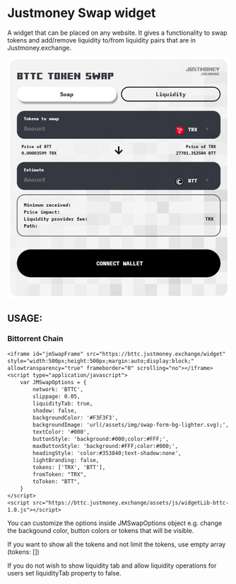 # Justmoney Swap widget 

A widget that can be placed on any website. It gives a functionality 
to swap tokens and add/remove liquidity to/from liquidity pairs that are in Justmoney.exchange.


![Widget sample](widget-sample.png)

## USAGE:

### Bittorrent Chain

```
<iframe id="jmSwapFrame" src="https://bttc.justmoney.exchange/widget" style="width:500px;height:500px;margin:auto;display:block;" allowtransparency="true" frameborder="0" scrolling="no"></iframe>
<script type="application/javascript">
    var JMSwapOptions = {
        network: 'BTTC',
        slippage: 0.05,
        liquidityTab: true,
        shadow: false,
        backgroundColor: '#F3F3F3',
        backgroundImage: 'url(/assets/img/swap-form-bg-lighter.svg);',
        textColor: '#000',
        buttonStyle: 'background:#000;color:#FFF;',
        maxButtonStyle: 'background:#FFF;color:#000;',
        headingStyle: 'color:#353840;text-shadow:none',
        lightBranding: false,
        tokens: ['TRX', 'BTT'],
        fromToken: "TRX",
        toToken: "BTT",
    }
</script>
<script src="https://bttc.justmoney.exchange/assets/js/widgetLib-bttc-1.0.js"></script>
```

You can customize the options inside JMSwapOptions object e.g. change the backgound color, button colors or
tokens that will be visible.

If you want to show all the tokens and not limit the tokens, use empty array (tokens: [])

If you do not wish to show liquidity tab and allow liquidity operations for users set liquidityTab property to false.
